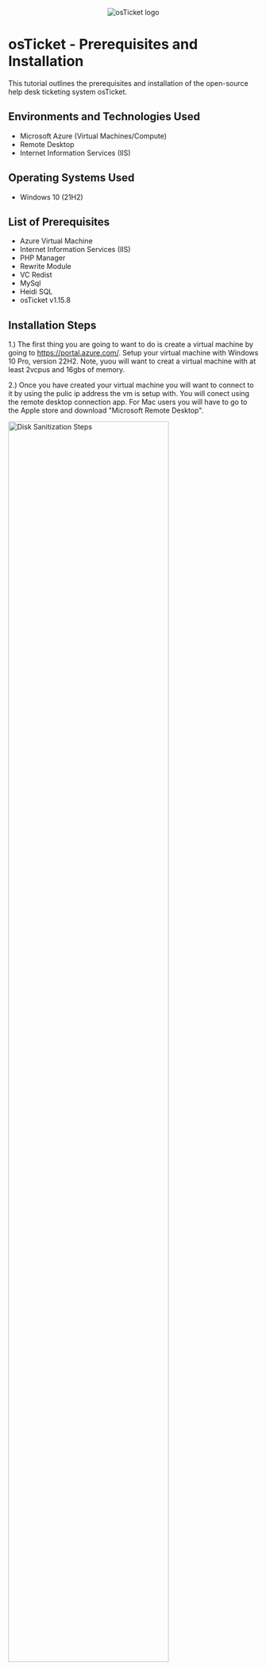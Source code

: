 <p align="center">
<img src="https://i.imgur.com/Clzj7Xs.png" alt="osTicket logo"/>
</p>

<h1>osTicket - Prerequisites and Installation</h1>
This tutorial outlines the prerequisites and installation of the open-source help desk ticketing system osTicket.<br />




<h2>Environments and Technologies Used</h2>

- Microsoft Azure (Virtual Machines/Compute)
- Remote Desktop
- Internet Information Services (IIS)

<h2>Operating Systems Used </h2>

- Windows 10</b> (21H2)

<h2>List of Prerequisites</h2>

- Azure Virtual Machine
- Internet Information Services (IIS)
- PHP Manager
- Rewrite Module
- VC Redist
- MySql
- Heidi SQL
- osTicket v1.15.8
   
 
 <h2>Installation Steps</h2>

1.) The first thing you are going to want to do is create a virtual machine by going to https://portal.azure.com/. Setup your virtual machine with Windows 10 Pro, version 22H2. Note, yuou will want to creat a virtual machine with at least 2vcpus and 16gbs of memory.

2.) Once you have created your virtual machine you will want to connect to it by using the pulic ip address the vm is setup with. You will conect using the remote desktop connection app. For Mac users you will have to go to the Apple store and download "Microsoft Remote Desktop".
<p>
<img src="https://imgur.com/MAhXK2e.png" height="80%" width="80%" alt="Disk Sanitization Steps"/>
</p>
<p>
<img src="https://imgur.com/Zf2jw07.png" height="40%" width="40%" alt="Disk Sanitization Steps"/>
</p>
<br />
 3.) Once you have conneted to your virtual machine you will wnat to go to your control panel. From the control panel open up programs. Select, Turn Windows fratures on and off.
<p>
<img src="https://imgur.com/fGXMpx4.png" height="80%" width="80%" alt="Disk Sanitization Steps"/>
</p>
<p>
<img src="https://imgur.com/LBGkAw6.png" height="40%" width="40%" alt="Disk Sanitization Steps"/>
</p>
<br />
 4.) You will want to install / enable IIS in Windows with CGI and Common HTTP Features
  - World Wide Web Services -> Application Development Features -> 
[X] CGI
[X] Common HTTP Features
<p>
<img src="https://imgur.com/LQjw9le.png" height="40%" width="40%" alt="Disk Sanitization Steps"/>
</p>
<p>
***NOTE*** Make sure all Common HTTP Features are checked.
 To make sure the IIS is installed/enabled go to a browser of your choice and search for 127.0.0.1 It should look something like this.
 
</p>
<img src="https://imgur.com/eICujoq.png"height="40%" width="40%" alt="Disk Sanitization Steps"/><br />


 5.) Now that the IIS is enabled, from the installation files, download and install PHP manager for IIS (PHPManagerforIIS_V1.5.0.msi) go through the install wizard and complete the install.
 6.) Next from the installation files, download and install the rewrite module (rewrite_amd64_en-US.msi)
 7.) Create a folder in the C drive called PHP.
 8.) From the installation files, download PHP 7.3.8 (php-7.3.8-nts-Win32-VC15-x866.zip) and unzip the contents into c:\PHP

  !! ATTENTION !!
  If this appears, choose to "keep" the file:

<p>
 <img src="https://imgur.com/xZv1Yhw.png" height="40%" width="40%" alt="Disk Sanitization Steps"/>
<p>
<p>

<p>
 <img src="https://imgur.com/YwBhqo0.png" height="40%" width="40%" alt="Disk Sanitization Steps"/>
 <p>
 <p>
  9.) Once you have downloaded and extracted the zip file into the PHP folder on the C drive, download and install the VC_redist.x86.exe from the installation files. Go through the setup wizard to finish setting up and installing the VC_redist.x86 exe.
  10.) Download and install MySQL 5.5.62 (mysql-5.5.62-win32.msi)
  run the setup wizard:
  typical setup->
  Launch configuration wizard (after install) ->
  Standard Configuration ->

  Make the new root password: Password!

  <p>
  <img src="https://imgur.com/KxcUy7C.png" height="40%" width="40%" alt="Disk Sanitization Steps"/>
  <p>
  <p>
   Execute the process on the next page.
  <p>
  <img src="https://imgur.com/i7sn6hT.png" height="40%" width="40%" alt="Disk Sanitization Steps"/>
  <p>
  <p>
   11.) Now that we have the files downloaded and installed we will want to search for IIS in the windows serach bar. Open IIS as an administrator. The program should look like this.

  <p>
 <img src="https://imgur.com/rgdZwmM.png" height="40%" width="40%" alt="Disk Sanitization Steps"/>  
  </p>
  <p>
   12.) We will now want to register PHP from within IIS.
      Click on PHP Manager.
   <p>
  <img src="https://imgur.com/vvTLNBH.png" height="40%" width="40%" alt="Disk Sanitization Steps"/>   
  <p>
  <p>
   Register new PHP version.
   <p>
  <img src="https://imgur.com/qdbn5zQ.png" height="40%" width="40%" alt="Disk Sanitization Steps"/>  
  <p>
   <p>
   You will wat to provide a path to the php executable file (php-cgi.exe)).
    Go to C Drive -> click on php-cgi file.
  <p>
  <img src="https://imgur.com/oJZ0gp9.png" height="40%" width="40%" alt="Disk Sanitization Steps"/>  
  <p>
   <p>
    Restart the IIS server
   <p>
  <img src="https://imgur.com/CJ3RUbG.png" height="40%" width="40%" alt="Disk Sanitization Steps"/>  
  <p>
  <p>
   13.) Install osTicket v1.15.8
     -Download osTicket from the Installation Files Folder
     -Extract and copy "upload" folder to c:\inetpub\wwwroot
     -Within c:\inetpub\root, Rename "upload" to "osTicket"

     Reload IIS again.

   14.) On IIS go to sites -> Default -> osTicket
     -On the right, click "Browse *:80"

   <p>
  <img src="https://imgur.com/Yw55d5b.png" height="40%" width="40%" alt="Disk Sanitization Steps"/>  
  <p>
  <p>
    Some extensions are not enabled on the osTicket browser.
  <p>
 <img src="https://imgur.com/eJIsGTn.png" height="40%" width="40%" alt="Disk Sanitization Steps"/>  
 </p>
 <p>
  To enable the extensions:
  -Go back to IIS, sites -> Default -> osticket
  -Double click PHP manager
  -Click "Enable or disable an extension"
  <p>
 <img src="https://imgur.com/vvTLNBH.png" height="40%" width="40%" alt="Disk Sanitization Steps"/> 
  </p>
  <p>

  <p>
 <img src="https://imgur.com/uigyKjb.png" height="40%" width="40%" alt="Disk Sanitization Steps"/>  
 <p>
  <p>
   We will want to enable three extensions from here.
   1.) php_imap.dll
   2.) php_intl.dll
   3.) php_apcache.dll
 <p>
<img src="https://imgur.com/cOem7Nb.png" height="40%" width="40%" alt="Disk Sanitization Steps"/> 
<p>
 <p>

 15.) Once we have those extensions enabled in IIS, we are going to want to rename one of the files in our osTicket folder.
   Do into the file explorer and search for c;\inetpub\wwwroot\osTicket\include\ost-sampleconfig.php

   We are going to rename the ost-sampleconfig.php to ost-config.php

   Now that we have renamed the files, right click on the file and go to properties.
   From there click security, click on advance, and disable the inheritance.
   We will select remove all inherited permissions from this object.

   Now we will add new permissions.

   Click add

  <p>
 <img src="https://imgur.com/VPZvOdo.png" height="40%" width="40%" alt="Disk Sanitization Steps"/>  
  </p>
  <p>

  Select a principal

  <p>
 <img src="https://imgur.com/PoGk34d.png" height="40%" width="40%" alt="Disk Sanitization Steps"/>  
  </p>
  <p>

   Type "Everyone" on the box.

  <p>
 <img src="https://imgur.com/F4H3ppM.png" height="40%" width="40%" alt="Disk Sanitization Steps"/>  
 <\p>
 <p>

   Make sure full control and all the other boxes are checked.

 <p>
<img src="https://imgur.com/rbbGqwB.png" height="40%" width="40%" alt="Disk Sanitization Steps"/> 
  </p>
 <p>

   Click apply and ok.

 <p>
<img src="https://imgur.com/saRO3y5.png" height="40%" width="40%" alt="Disk Sanitization Steps"/> 
 </p>
<p>

  Once that is done we will continue to setup osTicket in the browser. Click continue on the osTicket browser page.
  Fill out the page as required except the database settings at the bottom of the page. We will get to that.

  We will want to download and install HeidiSZL from the instillation files.

 <p>
<img src="https://imgur.com/i7a4gWC.png" height="40%" width="40%" alt="Disk Sanitization Steps"/> 
</p>
<p>

 When the program is open we will create a new session in it.

<p>
<img src="https://imgur.com/g5M1i61.png" height="40%" width="40%" alt="Disk Sanitization Steps"/>
</p>
<p>

  We want to make sure the username is root and the password is Password1.

<p>
<img src="https://imgur.com/LEAZNOc.png" height="40%" width="40%" alt="Disk Sanitization Steps"/>
</p>
<p>

Once we are connected to the session we will go back to the browser to finish setting everything up. Under the database settings in the browser the username will be root and the password will be Password1.

We will now create a new database within HeidiSQL. In Heidi right click on the left side where is says "unnamed", selext "create new", and then select "database". Name the new database osTicket. Once we have the new database setup go back to the osTicket browser and under MySQL database type in osTicket.

<p>
<img src="https://imgur.com/0rG1AJm.png" height="40%" width="40%" alt="Disk Sanitization Steps"/>
</p>
<p>

 The last step is to do some clean up. We will want to delete the setup folder in our system.
 -delete: C:\inetpub\wwwroot\osTicket\setup
 only delete the setup folder and nothing else.

 We then will want to set the permissions back to "Read only" in the ost-config.php file.

 <p>
 <img src="https://imgur.com/wFr0pkK.png" height="40%" width="40%" alt="Disk Sanitization Steps"/>
 </p>
 <p>
  
 <p>
 <img src="https://imgur.com/jsJOPyn.png" height="40%" width="40%" alt="Disk Sanitization Steps"/>
 </p>
 <p>

 The last step after that is to login to osTicket on the browser.

 <p>
<img src="https://imgur.com/uHVdDsx.png" height="40%" width="40%" alt="Disk Sanitization Steps"/>
</p>
<p>

Congrats! You have now successfully installed and setup osTicket!
 
 






 
     
 

   
 </p>
  </p>
